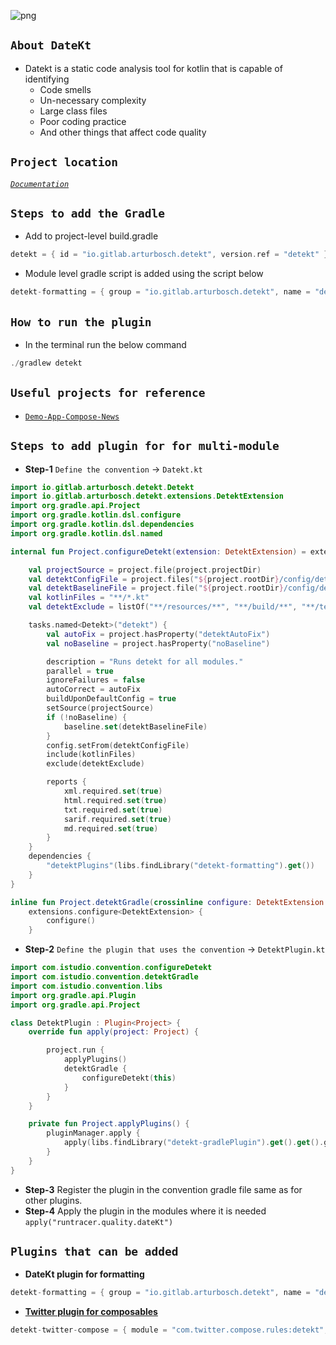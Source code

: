 ![png](https://github.com/devrath/RunTracer/assets/1456191/8245a9b4-9814-4e87-938f-7c09a3913801)
## `About DateKt`
* Datekt is a static code analysis tool for kotlin that is capable of identifying
   * Code smells
   * Un-necessary complexity
   * Large class files
   * Poor coding practice
   * And other things that affect code quality

## `Project location`
[_`Documentation`_](https://detekt.dev/)

## `Steps to add the Gradle`
* Add to project-level build.gradle
```kotlin
detekt = { id = "io.gitlab.arturbosch.detekt", version.ref = "detekt" }
```
* Module level gradle script is added using the script below
```kotlin
detekt-formatting = { group = "io.gitlab.arturbosch.detekt", name = "detekt-formatting", version.ref = "detekt" }
```

## `How to run the plugin`
* In the terminal run the below command
```kotlin
./gradlew detekt
```

## `Useful projects for reference`
* [`Demo-App-Compose-News`](https://github.com/Kaaveh/ComposeNews)

## `Steps to add plugin for for multi-module`
* **Step-1** `Define the convention` -> `Datekt.kt`
```kotlin
import io.gitlab.arturbosch.detekt.Detekt
import io.gitlab.arturbosch.detekt.extensions.DetektExtension
import org.gradle.api.Project
import org.gradle.kotlin.dsl.configure
import org.gradle.kotlin.dsl.dependencies
import org.gradle.kotlin.dsl.named

internal fun Project.configureDetekt(extension: DetektExtension) = extension.apply {

    val projectSource = project.file(project.projectDir)
    val detektConfigFile = project.files("${project.rootDir}/config/detekt/detekt.yml")
    val detektBaselineFile = project.file("${project.rootDir}/config/detekt/detekt-baseline.xml")
    val kotlinFiles = "**/*.kt"
    val detektExclude = listOf("**/resources/**", "**/build/**", "**/test/**", "**/androidTest/**")

    tasks.named<Detekt>("detekt") {
        val autoFix = project.hasProperty("detektAutoFix")
        val noBaseline = project.hasProperty("noBaseline")

        description = "Runs detekt for all modules."
        parallel = true
        ignoreFailures = false
        autoCorrect = autoFix
        buildUponDefaultConfig = true
        setSource(projectSource)
        if (!noBaseline) {
            baseline.set(detektBaselineFile)
        }
        config.setFrom(detektConfigFile)
        include(kotlinFiles)
        exclude(detektExclude)

        reports {
            xml.required.set(true)
            html.required.set(true)
            txt.required.set(true)
            sarif.required.set(true)
            md.required.set(true)
        }
    }
    dependencies {
        "detektPlugins"(libs.findLibrary("detekt-formatting").get())
    }
}

inline fun Project.detektGradle(crossinline configure: DetektExtension.() -> Unit) =
    extensions.configure<DetektExtension> {
        configure()
    }
```

* **Step-2** `Define the plugin that uses the convention` -> `DetektPlugin.kt`
```kotlin
import com.istudio.convention.configureDetekt
import com.istudio.convention.detektGradle
import com.istudio.convention.libs
import org.gradle.api.Plugin
import org.gradle.api.Project

class DetektPlugin : Plugin<Project> {
    override fun apply(project: Project) {

        project.run {
            applyPlugins()
            detektGradle {
                configureDetekt(this)
            }
        }
    }

    private fun Project.applyPlugins() {
        pluginManager.apply {
            apply(libs.findLibrary("detekt-gradlePlugin").get().get().group.toString())
        }
    }
}
```
* **Step-3** Register the plugin in the convention gradle file same as for other plugins.
* **Step-4** Apply the plugin in the modules where it is needed `apply("runtracer.quality.dateKt")`


## `Plugins that can be added`
* __DateKt plugin for formatting__
```kotlin
detekt-formatting = { group = "io.gitlab.arturbosch.detekt", name = "detekt-formatting", version.ref = "detekt" }
```
* [__Twitter plugin for composables__](https://twitter.github.io/compose-rules/detekt/)
```kotlin
detekt-twitter-compose = { module = "com.twitter.compose.rules:detekt", version.ref = "detekt-twitter-compose" }
``` 